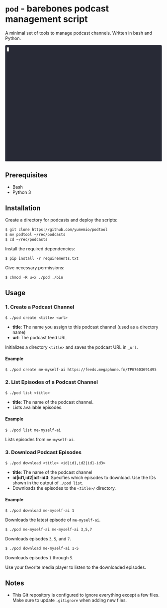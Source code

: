 # `pod` - barebones podcast management script

A minimal set of tools to manage podcast channels. Written in bash and Python.

![](demo.gif)

## Prerequisites

- Bash
- Python 3

## Installation

Create a directory for podcasts and deploy the scripts:

```
$ git clone https://github.com/yumemio/podtool
$ mv podtool ~/rec/podcasts
$ cd ~/rec/podcasts
```

Install the required dependencies:

```console
$ pip install -r requirements.txt
```

Give necessary permissions:

```console
$ chmod -R u+x ./pod ./bin
```

## Usage

### 1. Create a Podcast Channel

```console
$ ./pod create <title> <url>
```

- **title**: The name you assign to this podcast channel (used as a directory name)
- **url**: The podcast feed URL

Initializes a directory `<title>` and saves the podcast URL in `_url`.

#### Example

```console
$ ./pod create me-myself-ai https://feeds.megaphone.fm/TPG7603691495
```

### 2. List Episodes of a Podcast Channel

```console
$ ./pod list <title>
```

- **title**: The name of the podcast channel.
- Lists available episodes.

#### Example

```console
$ ./pod list me-myself-ai
```

Lists episodes from `me-myself-ai`.

### 3. Download Podcast Episodes

```console
$ ./pod download <title> <id|id1,id2|id1-id3>
```

- **title**: The name of the podcast channel
- **id|id1,id2|id1-id3**: Specifies which episodes to download. Use the IDs
  shown in the output of `./pod list`.
- Downloads the episodes to the `<title>/` directory.

#### Example

```console
$ ./pod download me-myself-ai 1
```

Downloads the latest episode of `me-myself-ai`.

```console
$ ./pod me-myself-ai me-myself-ai 3,5,7
```

Downloads episodes `3`, `5`, and `7`.

```console
$ ./pod download me-myself-ai 1-5
```

Downloads episodes `1` through `5`.

Use your favorite media player to listen to the downloaded episodes.

## Notes

- This Git repository is configured to ignore everything except a few files.
  Make sure to update `.gitignore` when adding new files.
